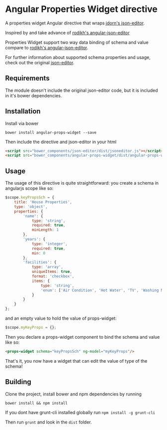 Angular Properties Widget directive
=============================

A properties widget Angular directive that wraps [jdorn's json-editor](https://github.com/jdorn/json-editor).

Inspired by and take advance of [rodikh's angular-json-editor](https://github.com/rodikh/angular-json-editor)

Properties Widget support two way data binding of schema and value compare to [rodikh's angular-json-editor](https://github.com/rodikh/angular-json-editor). 

For further information about supported schema properties and usage, check out the original [json-editor](https://github.com/jdorn/json-editor).

Requirements
----------------

The module doesn't include the original json-editor code, but it is included in it's bower dependencies.

Installation
------------

Install via bower

    bower install angular-props-widget --save
    
Then include the directive and json-editor in your html
    
```html
<script src="bower_components/json-editor/dist/jsoneditor.js"></script>
<script src="bower_components/angular-props-widget/dist/angular-props-widget.min.js"></script>
```

Usage
-----

The usage of this directive is quite straightforward: you create a schema in angularjs scope like so:

```javascript
$scope.keyPropsSch = {
	title: 'House Properties',
	type: 'object',
	properties: {
		'name': {
			type: 'string',
			required: true,
			minLength: 1
		},
		'years': {
			type: 'integer',
			required: true,
			min: 0
		},
		'facilities': {
			type: 'array',
			uniqueItems: true,
			format: 'checkbox',
			items: {
				type: 'string',
				'enum': ['Air Condition', 'Hot Water', 'TV', 'Washing Machine']
			}
		}
	}
};
```
and an empty value to hold the value of props-widget:

```javascript
$scope.myKeyProps = {};
```

Then you declare a props-widget component to bind the schema and value like so:

```html
<props-widget schema="keyPropsSch" ng-model="myKeyProps"/>
```

That's it, you now have a widget that can edit the value of type of the schema!

Building
---------

Clone the project, install bower and npm dependencies by running

    bower install && npm install

If you dont have grunt-cli installed globally run `npm install -g grunt-cli`

Then run `grunt` and look in the `dist` folder.
